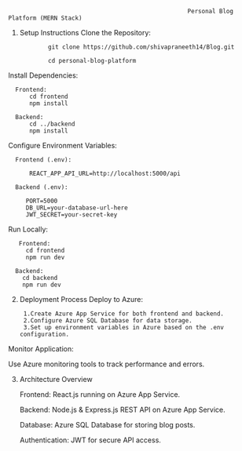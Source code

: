                                                        Personal Blog Platform (MERN Stack) 
1. Setup Instructions
               Clone the Repository:

               git clone https://github.com/shivapraneeth14/Blog.git

               cd personal-blog-platform

Install Dependencies:

      Frontend:
          cd frontend
          npm install

      Backend:
          cd ../backend
          npm install


Configure Environment Variables:

      Frontend (.env):

          REACT_APP_API_URL=http://localhost:5000/api

      Backend (.env):

         PORT=5000
         DB_URL=your-database-url-here
         JWT_SECRET=your-secret-key
Run Locally:

       Frontend:
         cd frontend
         npm run dev

      Backend:
        cd backend
        npm run dev

2. Deployment Process
       Deploy to Azure:

        1.Create Azure App Service for both frontend and backend.
        2.Configure Azure SQL Database for data storage.
        3.Set up environment variables in Azure based on the .env configuration.
Monitor Application:

Use Azure monitoring tools to track performance and errors.

3. Architecture Overview

      Frontend: React.js running on Azure App Service.

      Backend: Node.js & Express.js REST API on Azure App Service.
   
      Database: Azure SQL Database for storing blog posts.
   
      Authentication: JWT for secure API access.
